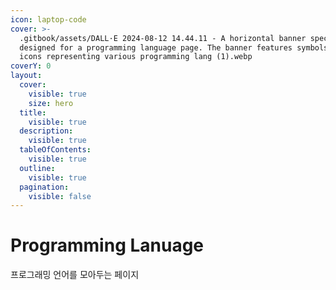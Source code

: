 ```yaml
---
icon: laptop-code
cover: >-
  .gitbook/assets/DALL·E 2024-08-12 14.44.11 - A horizontal banner specifically
  designed for a programming language page. The banner features symbols and
  icons representing various programming lang (1).webp
coverY: 0
layout:
  cover:
    visible: true
    size: hero
  title:
    visible: true
  description:
    visible: true
  tableOfContents:
    visible: true
  outline:
    visible: true
  pagination:
    visible: false
---
```


# Programming Lanuage

프로그래밍 언어를 모아두는 페이지
